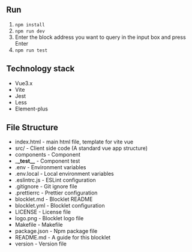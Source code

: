 ## Run

1. `npm install`
2. `npm run dev`
3. Enter the block address you want to query in the input box and press Enter
4. `npm run test`

## Technology stack

- Vue3.x
- Vite
- Jest
- Less
- Element-plus

## File Structure

- index.html - main html file, template for vite vue
- src/ - Client side code (A standard vue app structure)
- components - Component
- \_**\_test\_\_** - Component test
- .env - Environment variables
- .env.local - Local environment variables
- .eslintrc.js - ESLint configuration
- .gitignore - Git ignore file
- .prettierrc - Prettier configuration
- blocklet.md - Blocklet README
- blocklet.yml - Blocklet configuration
- LICENSE - License file
- logo.png - Blocklet logo file
- Makefile - Makefile
- package.json - Npm package file
- README.md - A guide for this blocklet
- version - Version file
